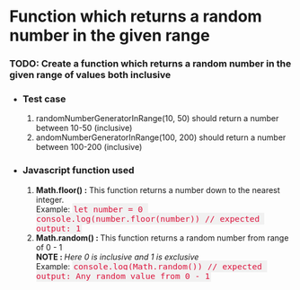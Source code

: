 <!-- style -->
<style>
    code {
        color: crimson;
        background-color: #f1f1f1;
        padding: 2px;
        font-size: 105%;
    }
</style>

<h1>Function which returns a random number in the given range</h1>

<h3> TODO: Create a function which returns a random number in the given range of values both inclusive </h3>
<ul>
    <li>
        <h3>Test case</h3>
    </li>
    <ol>
        <li> randomNumberGeneratorInRange(10, 50) should return a number between 10-50 (inclusive)</li>
        <li>andomNumberGeneratorInRange(100, 200) should return a number between 100-200 (inclusive)</li>
    </ol>
</ul>
<ul>
    <li>
        <h3>Javascript function used</h3>
    </li>
    <ol>
        <li> <strong>Math.floor() :</strong> This function returns a number down to the nearest integer.
            <br>
            Example: <code>let number = 0 console.log(number.floor(number)) // expected output: 1</code>
        </li>
        <li>
            <strong>Math.random() : </strong> This function returns a random number from range of 0 - 1
            <br>
            <strong>NOTE : </strong> <i>Here 0 is inclusive and 1 is exclusive</i>
            <br>
            Example: <code>console.log(Math.random()) // expected output: Any random value from 0 - 1</code>
        </li>
    </ol>
</ul>